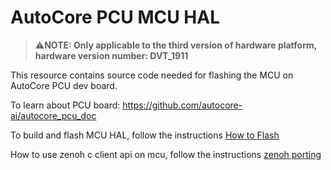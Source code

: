 # AutoCore PCU MCU HAL 

> :warning:**NOTE: Only applicable to the third version of hardware platform, hardware version number: DVT_1911** 

This resource contains source code needed for flashing the MCU on AutoCore PCU dev board.

To learn about PCU board: https://github.com/autocore-ai/autocore_pcu_doc

To build and flash MCU HAL, follow the instructions [How to Flash](docs/How_to_flash.md)

How to use zenoh c client api on mcu, follow the instructions [zenoh porting](docs/zenoh_porting.md)
